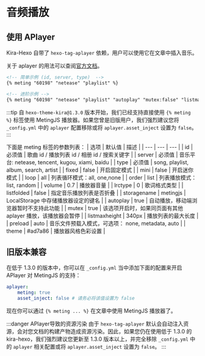 # 音频播放

## 使用 APlayer
Kira-Hexo 自带了 `hexo-tag-aplayer` 依赖，用户可以使用它在文章中插入音乐。

关于 aplayer 的用法可以查阅[官方文档](https://github.com/MoePlayer/hexo-tag-aplayer/blob/master/docs/README-zh_cn.md#%E4%BD%BF%E7%94%A8)。

```markdown
<!-- 简单示例 (id, server, type)  -->
{% meting "60198" "netease" "playlist" %}

<!-- 进阶示例 -->
{% meting "60198" "netease" "playlist" "autoplay" "mutex:false" "listmaxheight:340px" "preload:none" "theme:#ad7a86"%}
```

:::tip
自 `hexo-theme-kira@1.3.0` 版本开始，我们已经支持直接使用 `{% meting %}` 标签使用 MetingJS 播放器。如果您曾是旧版用户，我们强烈建议您将 `_config.yml` 中的 `aplayer` 配置移除或将 `aplayer.asset_inject` 设置为 `false`。
:::

下面是 meting 标签的参数列表：
| 选项 | 默认值 | 描述 |
| --- | --- | --- |
| id | 必须值 | 歌曲 id / 播放列表 id / 相册 id / 搜索关键字 |
| server | 必须值 | 音乐平台: netease, tencent, kugou, xiami, baidu |
| type | 必须值 | song, playlist, album, search, artist |
| fixed | false | 开启固定模式 |
| mini | false | 开启迷你模式 |
| loop | all | 列表循环模式：all, one,none |
| order | list | 列表播放模式： list, random |
| volume | 0.7 | 播放器音量 |
| lrctype | 0 | 歌词格式类型 |
| listfolded | false | 指定音乐播放列表是否折叠 |
| storagename | metingjs | LocalStorage 中存储播放器设定的键名 |
| autoplay | true | 自动播放，移动端浏览器暂时不支持此功能 |
| mutex | true | 该选项开启时，如果同页面有其他 aplayer 播放，该播放器会暂停 |
| listmaxheight | 340px | 播放列表的最大长度 |
| preload | auto | 音乐文件预载入模式，可选项： none, metadata, auto |
| theme | #ad7a86 | 播放器风格色彩设置 |

## 旧版本兼容

在低于 1.3.0 的版本中，你可以在 `_config.yml` 当中添加下面的配置来开启 APlayer 对 MetingJS 的支持：
```yaml
aplayer:
    meting: true
    asset_inject: false # 请务必将该值设置为 false
```
现在你可以通过 `{% meting ... %}` 在文章中使用 MetingJS 播放器了。

:::danger APlayer导致的资源污染
由于 `hexo-tag-aplayer` 默认会自动注入资源，会对您文档的构建产物造成资源污染。因此，如果您仍在使用低于 1.3.0 的 kira-hexo，我们强烈建议您更新至 1.3.0 版本以上，并完全移除 `_config.yml` 中的 `aplayer` 相关配置或将 `aplayer.asset_inject` 设置为 `false`。
:::
